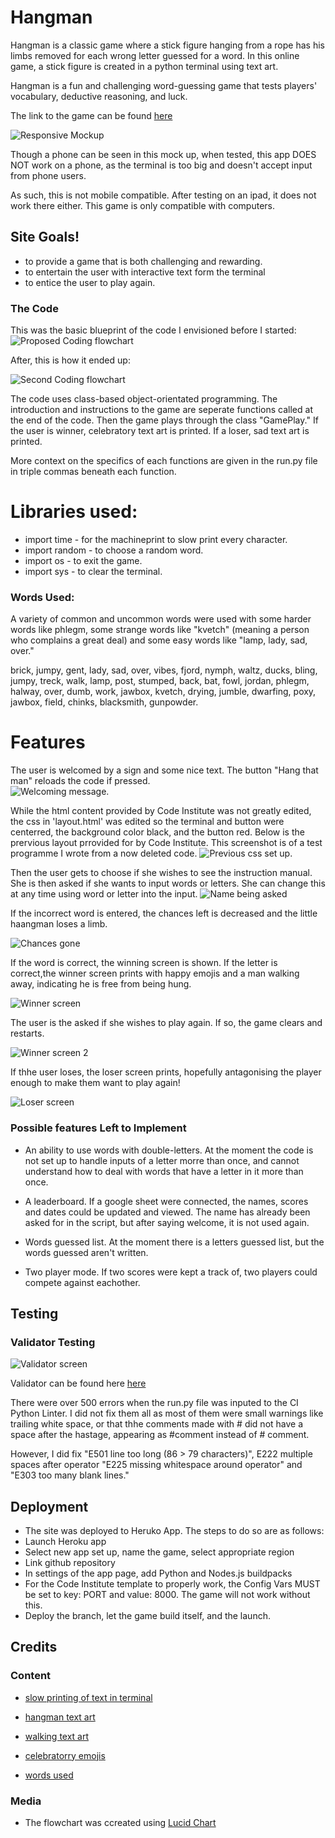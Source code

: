 # Hangman

Hangman is a classic game where a stick figure hanging from a rope has his limbs removed for each wrong letter guessed for a word. In this online game, a stick figure is created in a python terminal using text art. 

Hangman is a fun and challenging word-guessing game that tests players' vocabulary, deductive reasoning, and luck.

The link to the game can be found [here](https://hangman-1-game-371a683f8158.herokuapp.com/)

![Responsive Mockup](amiresponsive.png)

Though a phone can be seen in this mock up, when tested, this app DOES NOT work on a phone, as the terminal is too big and doesn't accept input from phone users.

As such, this is not mobile compatible. After testing on an ipad, it does not work there either. This game is only compatible with computers. 

## Site Goals!
- to provide a game that is both challenging and rewarding.
- to entertain the user with interactive text form the terminal
- to entice the user to play again.  

### The Code
This was the basic blueprint of the code I envisioned before I started: 
![Proposed Coding flowchart](flowchart.png)

After, this is how it ended up: 

![Second Coding flowchart](DIAGRAM2.png)

The code uses class-based object-orientated programming. 
The introduction and instructions to the game are seperate functions called at the end of the code. Then the game plays through the class "GamePlay." If the user is  winner, celebratory text art is printed. If a loser, sad text art is printed. 

More context on the specifics of each functions are given in the run.py file in triple commas beneath each function. 

# Libraries used: 
- import time - for the machineprint to slow print every character.
- import random - to choose a random word.
- import os - to exit the game.
- import sys - to clear the terminal. 

### Words Used: 
A variety of common and uncommon words were used with some harder words like phlegm, some strange words like "kvetch" (meaning a person who complains a great deal) and some easy words like "lamp, lady, sad, over."

brick, jumpy, gent, lady, sad, over, vibes, fjord, nymph, waltz, ducks, bling, jumpy, treck, walk, lamp, post, stumped, back, bat, fowl, jordan, phlegm, halway, over, dumb, work, jawbox, kvetch, drying, jumble, dwarfing, poxy, jawbox, field, chinks, blacksmith, gunpowder.

# Features
The user is welcomed by a sign and some nice text. The button "Hang that man" reloads the code if pressed.  
![Welcoming message.](LANDINGART.png)

While the html content provided by Code Institute was not greatly edited, the css in 'layout.html' was edited so the terminal and button were centerred, the background color black, and the button red. Below is the prervious layout prrovided for by Code Institute. This screenshot is of a test programme I wrote from a now deleted code. 
![Previous css set up.](pookie.png)

Then the user gets to choose if she wishes to see the instruction manual. She is then asked if she wants to input words or letters. She can change this at any time using word or letter into the input. 
![Name being asked](landing2.png)

If the incorrect word is entered, the chances left is decreased and the little haangman loses a limb. 

![Chances gone](landing3.png)

If the word is correct, the winning screen is shown. If the letter is correct,the winner screen prints with happy emojis and a man walking away, indicating he is free from being hung. 

![Winner screen ](winning1.png)

The user is the asked if she wishes to play again. If so, the game clears and restarts. 

![Winner screen 2](wining2.png)

If thhe user loses, the loser screen prints, hopefully antagonising the player enough to make them want to play again!

![Loser screen ](loser.png)

### Possible features Left to Implement

- An ability to use words with double-letters. At the moment the code is not set up to handle inputs of a letter morre than once, and cannot understand how to deal with words that have a letter in it more than once.

- A leaderboard. If a google sheet were connected, the names, scores and dates could be updated and viewed. The name has already been asked for in the script, but after saying welcome, it is not used again.

- Words guessed list. At the moment there is a letters guessed list, but the words guessed aren't written. 

- Two player mode. If two scores were kept a track of, two players could compete against eachother. 

## Testing 

### Validator Testing 
![Validator screen ](validator.png)

Validator can be found here [here](https://pep8ci.herokuapp.com/#)

There were over 500 errors when the run.py file was inputed to the CI Python Linter. I did not fix them all as most of them were small warnings like trailing white space, or that thhe comments made with # did not have a space after the hastage, appearing as #comment instead of # comment. 

However, I did fix "E501 line too long (86 > 79 characters)", E222 multiple spaces after operator "E225 missing whitespace around operator" and  "E303 too many blank lines."

## Deployment

- The site was deployed to Heruko App. 
The steps to do so are as follows: 
- Launch Heroku app
- Select new app set up, name the game, select appropriate region
- Link github repository
- In settings of the app page, add Python and Nodes.js buildpacks
- For the Code Institute template to properly work, the Config Vars MUST be set to key: PORT and value: 8000. The game will not work without this. 
- Deploy the branch, let the game build itself, and the launch. 


## Credits 
### Content 

- [slow printing of text in terminal](https://gist.github.com/wynand1004/5a9fd2837140fcdf26e790a112d09ac4)

- [hangman text art](https://gist.github.com/chrishorton/8510732aa9a80a03c829b09f12e20d9c)

- [walking text art](https://emojicombos.com/walk-ascii-art)

- [celebratorry emojis](https://emojicombos.com/celebrate-ascii-emoji)

- [words used](https://puzzling.stackexchange.com/questions/8212/word-sets-with-no-repeating-letters)



### Media

- The flowchart was ccreated using [Lucid Chart ](https://www.lucidchart.com/pages/landing?utm_source=google&utm_medium=cpc&utm_campaign=_chart_en_tier1_mixed_search_brand_exact_&km_CPC_CampaignId=1490375427&km_CPC_AdGroupID=55688909257&km_CPC_Keyword=lucidchart&km_CPC_MatchType=e&km_CPC_ExtensionID=&km_CPC_Network=g&km_CPC_AdPosition=&km_CPC_Creative=442433236001&km_CPC_TargetID=aud-809923745462:kwd-33511936169&km_CPC_Country=1007880&km_CPC_Device=c&km_CPC_placement=&km_CPC_target=&gad_source=1&gclid=Cj0KCQjw_qexBhCoARIsAFgBlet8HkOPYRznpDbwCNuXSaQdnyRH5uWypBc_8PaaMxtyow1vxM9xsQEaAobJEALw_wcB)


